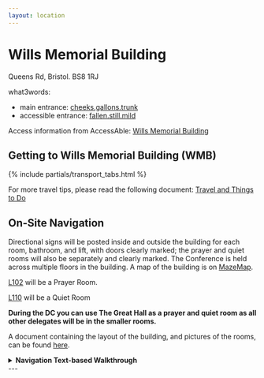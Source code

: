 ```yaml
---
layout: location
---
```


# Wills Memorial Building
Queens Rd, Bristol. BS8 1RJ

what3words:
- main entrance: [cheeks.gallons.trunk](https://what3words.com/cheeks.gallons.trunk)
- accessible entrance: [fallen.still.mild](https://what3words.com/fallen.still.mild)

Access information from AccessAble: [Wills Memorial Building](https://www.accessable.co.uk/university-of-bristol/access-guides/wills-memorial-building)

## Getting to Wills Memorial Building (WMB)
{% include partials/transport_tabs.html %}

For more travel tips, please read the following document: [Travel and Things to Do]({{site.baseurl}}/assets/pdfs/Travel.pdf)

## On-Site Navigation
Directional signs will be posted inside and outside the building for each room, bathroom, and lift, with doors clearly marked;
the prayer and quiet rooms will also be separately and clearly marked.
The Conference  is held across multiple floors in the building. A map of the building is on [MazeMap](https://link.mazemap.com/TwCods4x).

[L102]({{site.baseurl}}/rooms/l102) will be a Prayer Room.

[L110]({{site.baseurl}}/rooms/l110) will be a Quiet Room

**During the DC you can use The Great Hall as a prayer and quiet room as all other delegates will be in the smaller rooms.**


A document containing the layout of the building, and pictures of the rooms, can be found [here]({{site.baseurl}}/assets/pdfs/WMB.pdf).

<details>
  <summary><strong>Navigation Text-based Walkthrough</strong></summary>
  {% include navigation_walkthrough.md %}
</details>
---